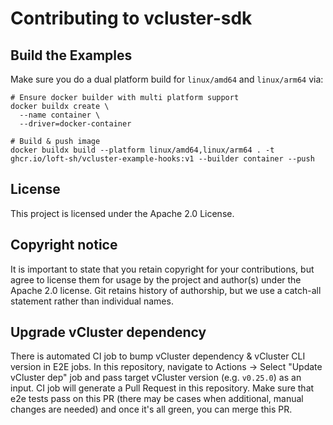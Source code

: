 # Contributing to vcluster-sdk

## Build the Examples

Make sure you do a dual platform build for `linux/amd64` and `linux/arm64` via:

```
# Ensure docker builder with multi platform support
docker buildx create \                                                                                                                              
  --name container \
  --driver=docker-container

# Build & push image
docker buildx build --platform linux/amd64,linux/arm64 . -t ghcr.io/loft-sh/vcluster-example-hooks:v1 --builder container --push
```

## License

This project is licensed under the Apache 2.0 License.

## Copyright notice

It is important to state that you retain copyright for your contributions, but agree to license them for usage by the project and author(s) under the Apache 2.0 license. Git retains history of authorship, but we use a catch-all statement rather than individual names.

## Upgrade vCluster dependency

There is automated CI job to bump vCluster dependency & vCluster CLI version in E2E jobs.
In this repository, navigate to Actions -> Select "Update vCluster dep"  job and pass target vCluster version (e.g. `v0.25.0`) as an input.
CI job will generate a Pull Request in this repository. Make sure that e2e tests pass on this PR (there may be cases when additional, manual changes are needed) and once it's all green, you can merge this PR.
